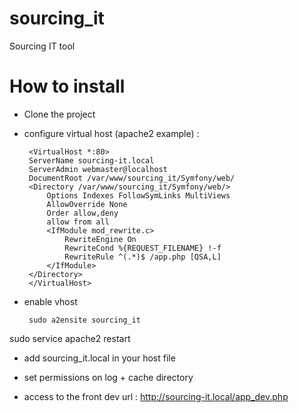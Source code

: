 sourcing_it
===========

Sourcing IT tool

How to install
==============

 * Clone the project
 
 * configure virtual host (apache2 example) : 
 
        <VirtualHost *:80>
        ServerName sourcing-it.local
        ServerAdmin webmaster@localhost
        DocumentRoot /var/www/sourcing_it/Symfony/web/
        <Directory /var/www/sourcing_it/Symfony/web/>
            Options Indexes FollowSymLinks MultiViews
            AllowOverride None
            Order allow,deny
            allow from all
            <IfModule mod_rewrite.c>
                RewriteEngine On
                RewriteCond %{REQUEST_FILENAME} !-f
                RewriteRule ^(.*)$ /app.php [QSA,L]
            </IfModule>
        </Directory>
        </VirtualHost>


 * enable vhost
 
        sudo a2ensite sourcing_it
 
 sudo service apache2 restart
 
  * add sourcing_it.local in your host file
  
  * set permissions on log + cache directory 
  
  * access to the front dev url : http://sourcing-it.local/app_dev.php
  